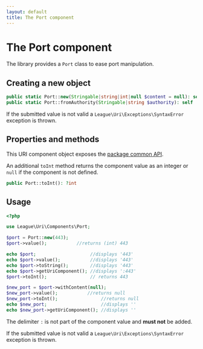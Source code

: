 ```yaml
---
layout: default
title: The Port component
---
```


# The Port component

The library provides a `Port` class to ease port manipulation.

## Creating a new object

~~~php
public static Port::new(Stringable|string|int|null $content = null): self
public static Port::fromAuthority(Stringable|string $authority): self
~~~

<p class="message-warning">If the submitted value is not valid a <code>League\Uri\Exceptions\SyntaxError</code> exception is thrown.</p>

## Properties and methods

This URI component object exposes the [package common API](/components/7.0/).

An additional `toInt` method returns the component value as an integer or `null` if the component is not defined.

~~~php
public Port::toInt(): ?int
~~~

## Usage

~~~php
<?php

use League\Uri\Components\Port;

$port = Port::new(443);
$port->value();           //returns (int) 443

echo $port;                    //displays '443'
echo $port->value();           //displays '443'
echo $port->toString();        //displays '443'
echo $port->getUriComponent(); //displays ':443'
$port->toInt();                // returns 443

$new_port = $port->withContent(null);
$new_port->value();           //returns null
$new_port->toInt();                //returns null
echo $new_port;                    //displays ''
echo $new_port->getUriComponent(); //displays ''
~~~

<p class="message-notice">The delimiter <code>:</code> is not part of the component value and <strong>must not</strong> be added.</p>

<p class="message-warning">If the submitted value is not valid a <code>League\Uri\Exceptions\SyntaxError</code> exception is thrown.</p>

